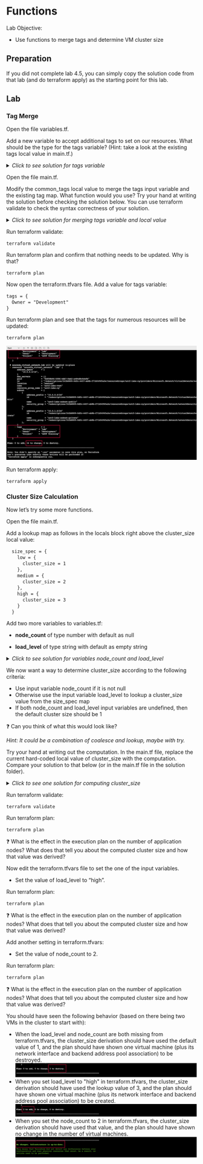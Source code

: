 # Functions

Lab Objective:
- Use functions to merge tags and determine VM cluster size

## Preparation

If you did not complete lab 4.5, you can simply copy the solution code from that lab (and do terraform apply) as the starting point for this lab.

## Lab

### Tag Merge

Open the file variables.tf.

Add a new variable to accept additional tags to set on our resources.  What should be the type for the tags variable?  (Hint: take a look at the existing tags local value in main.tf.)

<details>

 _<summary>Click to see solution for tags variable</summary>_

```
variable "tags" {
  type = map(string)
  default = {}
}
```
</details>

Open the file main.tf.

Modify the common_tags local value to merge the tags input variable and the existing tag map.  What function would you use?  Try your hand at writing the solution before checking the solution below.  You can use terraform validate to check the syntax correctness of your solution.

<details>

 _<summary>Click to see solution for merging tags variable and local value</summary>_

```
  common_tags = merge(var.tags,{
    Environment = "Lab"
    Project     = "AZTF Training"
  })
```
</details>

Run terraform validate:
```
terraform validate
```

Run terraform plan and confirm that nothing needs to be updated.  Why is that?
```
terraform plan
```

Now open the terraform.tfvars file.  Add a value for tags variable:
```
tags = {
  Owner = "Development"
}
```

Run terraform plan and see that the tags for numerous resources will be updated:
```
terraform plan
```

![Terraform Plan - Add value for Owner and merge tags](./images/tf-plan-merge.png "Terraform Plan - Add value for Owner and merge tags")

Run terraform apply:
```
terraform apply
```

### Cluster Size Calculation

Now let’s try some more functions.

Open the file main.tf.

Add a lookup map as follows in the locals block right above the cluster_size local value:

```
  size_spec = {
    low = {
      cluster_size = 1
    },
    medium = {
      cluster_size = 2
    },
    high = {
      cluster_size = 3
    }
  }
```

Add two more variables to variables.tf:

* **node_count** of type number with default as null

* **load_level** of type string with default as empty string

<details>

 _<summary>Click to see solution for variables node_count and load_level</summary>_

```
variable "node_count" {
  type = number
  default = null
}

variable "load_level" {
  type = string
  default = ""
}
```
</details>

We now want a way to determine cluster_size according to the following criteria:
*	Use input variable node_count if it is not null
*	Otherwise use the input variable load_level to lookup a cluster_size value from the size_spec map
*	If both node_count and load_level input variables are undefined, then the default cluster size should be 1

:question: Can you think of what this would look like?

*Hint: It could be a combination of coalesce and lookup, maybe with try.*

Try your hand at writing out the computation.  In the main.tf file, replace the current hard-coded local value of cluster_size with the computation.  Compare your solution to that below (or in the main.tf file in the solution folder).

<details>

 _<summary>Click to see one solution for computing cluster_size</summary>_

```
  cluster_size = try(coalesce(var.node_count, lookup(local.size_spec,var.load_level).cluster_size), 1)
```
</details>

Run terraform validate:
```
terraform validate
```

Run terraform plan:
```
terraform plan
```

:question: What is the effect in the execution plan on the number of application nodes? What does that tell you about the computed cluster size and how that value was derived?

Now edit the terraform.tfvars file to set the one of the input variables.

* Set the value of load_level to “high”.

Run terraform plan:
```
terraform plan
```

:question: What is the effect in the execution plan on the number of application nodes? What does that tell you about the computed cluster size and how that value was derived?

Add another setting in terraform.tfvars:

* Set the value of node_count to 2.

Run terraform plan:
```
terraform plan
```

:question: What is the effect in the execution plan on the number of application nodes? What does that tell you about the computed cluster size and how that value was derived?

You should have seen the following behavior (based on there being two VMs in the cluster to start with):
* When the load_level and node_count are both missing from terraform.tfvars, the cluster_size derivation should have used the default value of 1, and the plan should have shown one virtual machine (plus its network interface and backend address pool association) to be destroyed.
![Terraform Plan - missing load_level and node_count](./images/tf-plan-cluster1.png "Terraform Plan - missing load_level and node_count")
* When you set load_level to "high" in terraform.tfvars, the cluster_size derivation should have used the lookup value of 3, and the plan should have shown one virtual machine (plus its network interface and backend address pool association) to be created.
![Terraform Plan - load_level = high](./images/tf-plan-cluster2.png "Terraform Plan - load_level = high")
* When you set the node_count to 2 in terraform.tfvars, the cluster_size derivation should have used that value, and the plan should have shown no change in the number of virtual machines.
![Terraform Plan - node_count = 2](./images/tf-plan-cluster3.png "Terraform Plan - node_count = 2")
